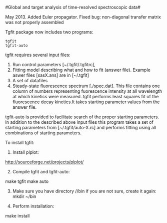 #Global and target analysis of time-resolved spectroscopic data#

May 2013. 
Added Euler propagator.
Fixed bug: non-diagonal transfer matrix was not properly assembled 

Tgfit package now includes two programs:

	tgfit 
	tgfit-auto

tgfit  requires several input files:

1. Run control parameters [~/.tgfit/.tgfitrc],
2. Fitting model describing what and how to fit (answer file). 
    Example aswer files [sasX.ans] are in [~/.tgfit]
3. A set of datafiles
4. Steady-state fluorescence spectrum [./spec.dat]. This file 
   contains one column of numbers representing fuorescence intensity at all wavelength at which kinetics were measured.
tgfit performs least squares fit of the fluorescence decay kinetics.It takes starting parameter values from the answer file.

tgfit-auto is provided to facilitate search of the proper starting 
   parameters. In addition to the described above input files this 
   program takes a set of starting parameters from [~/.tgfit/auto-X.rc] 
   and performs fitting using all combinations of starting parameters.    

To install tgfit:

1. Install plplot:

http://sourceforge.net/projects/plplot/

2. Compile tgfit and tgfit-auto:

make tgfit
make auto

3. Make sure you have directory /<your-home>/bin
   if you are not sure, create it again:
      mkdir ~/bin

4. Perform installation:
   
make install